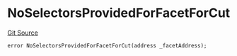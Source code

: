 # NoSelectorsProvidedForFacetForCut
[Git Source](https://github.com/thrackle-io/rules-protocol/blob/32fc908f43bfbb804e52e049074d30ce661a637a/src/economic/ruleProcessor/RuleProcessorDiamondLib.sol)


```solidity
error NoSelectorsProvidedForFacetForCut(address _facetAddress);
```

